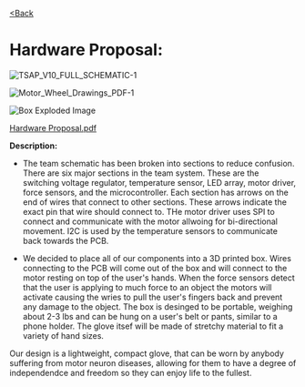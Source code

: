 
[<Back](https://team-208-github-io.github.io/Team-208/)

# Hardware Proposal: 

![TSAP_V10_FULL_SCHEMATIC-1](https://user-images.githubusercontent.com/93965371/234107738-574bb77e-09e0-4cc7-a913-b657c7c2f1f1.png)

![Motor_Wheel_Drawings_PDF-1](https://user-images.githubusercontent.com/93965371/234371064-035c9df2-a176-4f21-9d54-11f0e8e38610.png)

![Box Exploded Image](https://user-images.githubusercontent.com/93965371/234371189-d0385ce9-2c1e-4dcd-b9a5-4fc5450d09aa.png)


[Hardware Proposal.pdf](https://github.com/Team-208-github-io/Team-208/files/10964633/Hardware.Proposal.pdf)
 
**Description:**
* The team schematic has been broken into sections to reduce confusion\. There are six major sections in the team system\. These are the switching voltage regulator, temperature sensor, LED array, motor driver, force sensors, and the microcontroller\. Each section has arrows on the end of wires that connect to other sections\. These arrows indicate the exact pin that wire should connect to\. THe motor driver uses SPI to connect and communicate with the motor allwoing for bi-directional movement\. I2C is used by the temperature sensors to communicate back towards the PCB\. 

* We decided to place all of our components into a 3D printed box\. Wires connecting to the PCB will come out of the box and will connect to the motor resting on top of the user's hands\. When the force sensors detect that the user is applying to much force to an object the motors will activate causing  the wries to pull the user's fingers back and prevent any damage to the object\. The box is desinged to be portable, weighing about 2-3 lbs and can be hung on a user's belt or pants, similar to a phone holder\. The glove itsef will be made of stretchy material to fit a variety of hand sizes\. 

Our design is a lightweight, compact glove, that can be worn by anybody suffering from motor neuron diseases, allowing for them to have a degree of independendce and freedom so they can enjoy life to the fullest\.

